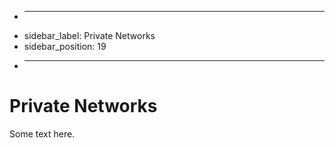 + ---
+ sidebar_label: Private Networks
+ sidebar_position: 19
+ ---

# Private Networks

Some text here.